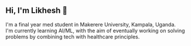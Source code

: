 ## Hi, I'm Likhesh 👋

I'm a final year med student in Makerere University, Kampala, Uganda.  
I'm currently learning AI/ML, with the aim of eventually working on solving problems by combining tech with healthcare principles.


<!--
**Likheshr/Likheshr** is a ✨ _special_ ✨ repository because its `README.md` (this file) appears on your GitHub profile.

Here are some ideas to get you started:

- 🔭 I’m currently working on ...
- 🌱 I’m currently learning ...
- 👯 I’m looking to collaborate on ...
- 🤔 I’m looking for help with ...
- 💬 Ask me about ...
- 📫 How to reach me: ...
- 😄 Pronouns: ...
- ⚡ Fun fact: ...
-->

